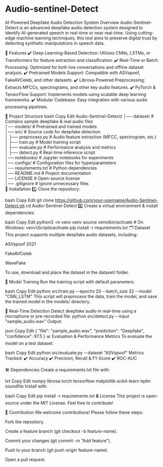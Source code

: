 # Audio-sentinel-Detect
 AI-Powered Deepfake Audio Detection System
 Overview
Audio-Sentinel-Detect is an advanced deepfake audio detection system designed to identify AI-generated speech in real-time or near real-time. Using cutting-edge machine learning techniques, this tool aims to preserve digital trust by detecting synthetic manipulations in speech data.

🚀 Features
✔️ Deep Learning-Based Detection: Utilizes CNNs, LSTMs, or Transformers for feature extraction and classification.
✔️ Real-Time or Batch Processing: Optimized for both live conversations and offline dataset analysis.
✔️ Pretrained Models Support: Compatible with ASVspoof, FakeAVCeleb, and other datasets.
✔️ Librosa-Powered Preprocessing: Extracts MFCCs, spectrograms, and other key audio features.
✔️ PyTorch & TensorFlow Support: Implements models using scalable deep learning frameworks.
✔️ Modular Codebase: Easy integration with various audio processing pipelines.

📂 Project Structure
bash
Copy
Edit
Audio-Sentinel-Detect/
│── dataset/                 # Contains sample deepfake & real audio files  
│── models/                  # Pretrained and trained models  
│── src/                     # Source code for deepfake detection  
│   ├── preprocess.py        # Audio feature extraction (MFCC, spectrogram, etc.)  
│   ├── train.py             # Model training script  
│   ├── evaluate.py          # Performance analysis and metrics  
│   ├── detect.py            # Real-time inference script  
│── notebooks/               # Jupyter notebooks for experiments  
│── configs/                 # Configuration files for hyperparameters  
│── requirements.txt         # Python dependencies  
│── README.md                # Project documentation  
│── LICENSE                  # Open-source license  
│── .gitignore               # Ignore unnecessary files  
🔧 Installation
1️⃣ Clone the repository:

bash
Copy
Edit
git clone https://github.com/your-username/Audio-Sentinel-Detect.git
cd Audio-Sentinel-Detect
2️⃣ Create a virtual environment & install dependencies:

bash
Copy
Edit
python3 -m venv venv
source venv/bin/activate  # On Windows: venv\Scripts\activate
pip install -r requirements.txt
🗂️ Dataset
This project supports multiple deepfake audio datasets, including:

ASVspoof 2021

FakeAVCeleb

WaveFake

To use, download and place the dataset in the dataset/ folder.

🧠 Model Training
Run the training script with default parameters:

bash
Copy
Edit
python src/train.py --epochs 20 --batch_size 32 --model "CNN_LSTM"
This script will preprocess the data, train the model, and save the trained model in the models/ directory.

🎯 Real-Time Detection
Detect deepfake audio in real-time using a microphone or pre-recorded file:
python src/detect.py --input "sample_audio.wav"
Output:

json
Copy
Edit
{
    "file": "sample_audio.wav",
    "prediction": "Deepfake",
    "confidence": 97.5
}
📊 Evaluation & Performance Metrics
To evaluate the model on a test dataset:

bash
Copy
Edit
python src/evaluate.py --dataset "ASVspoof"
Metrics Tracked:
✔️ Accuracy
✔️ Precision, Recall & F1-Score
✔️ ROC-AUC

🛠️ Dependencies
Create a requirements.txt file with:

txt
Copy
Edit
numpy
librosa
torch
tensorflow
matplotlib
scikit-learn
tqdm
soundfile
Install with:

bash
Copy
Edit
pip install -r requirements.txt
🔒 License
This project is open-source under the MIT License. Feel free to contribute!

📌 Contribution
We welcome contributions! Please follow these steps:

Fork the repository.

Create a feature branch (git checkout -b feature-name).

Commit your changes (git commit -m "Add feature").

Push to your branch (git push origin feature-name).

Open a pull request.
